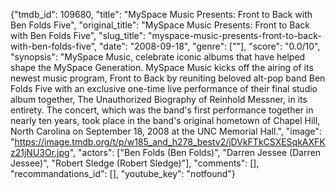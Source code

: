 {"tmdb_id": 109680, "title": "MySpace Music Presents: Front to Back with Ben Folds Five", "original_title": "MySpace Music Presents: Front to Back with Ben Folds Five", "slug_title": "myspace-music-presents-front-to-back-with-ben-folds-five", "date": "2008-09-18", "genre": [""], "score": "0.0/10", "synopsis": "MySpace Music, celebrate iconic albums that have helped shape the MySpace Generation. MySpace Music kicks off the airing of its newest music program, Front to Back by reuniting beloved alt-pop band Ben Folds Five with an exclusive one-time live performance of their final studio album together, The Unauthorized Biography of Reinhold Messner, in its entirety.  The concert, which was the band's first performance together in nearly ten years, took place in the band's original hometown of Chapel Hill, North Carolina on September 18, 2008 at the UNC Memorial Hall.", "image": "https://image.tmdb.org/t/p/w185_and_h278_bestv2/jDVkFTkCSXESqkAXFKz21jNU3Or.jpg", "actors": ["Ben Folds (Ben Folds)", "Darren Jessee (Darren Jessee)", "Robert Sledge (Robert Sledge)"], "comments": [], "recommandations_id": [], "youtube_key": "notfound"}